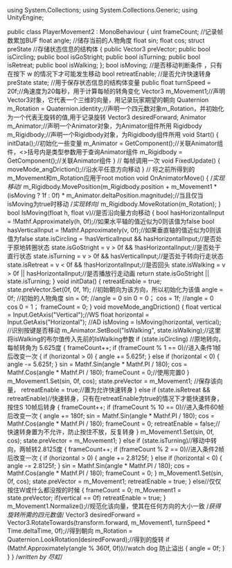 ﻿using System.Collections;
using System.Collections.Generic;
using UnityEngine;

public class PlayerMovement2 : MonoBehaviour
{
    uint frameCount; //记录帧数累加BUF
    float angle; //储存当前的人物角度
    float sin;
    float cos;
    struct preState //存储状态信息的结构体
    {
        public Vector3 preVector; 
        public bool isCircling;
        public bool isGoStright;
        public bool isTurning;
        public bool isRetreat;
        public bool isWalking;
    };
    bool isMoving; //是否移动判断条件 ，只有在按下 w 的情况下才可能发生移动
    bool retreatEnable; //是否允许快速转身
    preState state; //用于保存状态信息的结构体变量
    public float turnSpeed = 20f;//角速度为20每秒，用于计算每帧的转角变化
    Vector3 m_Movement1;//声明Vector3对象，它代表一个三维的向量，用记录玩家期望的朝向
    Quaternion m_Rotation = Quaternion.identity;//声明一个四元数对象m_Rotation，并初始化为一个代表无旋转的值,用于记录旋转
    Vector3 desiredForward;
    Animator m_Animator;//声明一个Animator对象，为Animator组件所用
    Rigidbody m_Rigidbody;//声明一个Rigidbody对象，为Rigidbody组件所用
    void Start()
    {
        initData();//初始化一些变量
        m_Animator = GetComponent<Animator>();//关联Animator组件，<>括号内是类型参数用于查询Animator组件
        m_Rigidbody = GetComponent<Rigidbody>();//关联Animator组件
    }
    // 每帧调用一次
    void FixedUpdate()
    {
        moveMode_angDriction();//沿水平任意方向移动
    }
    // 将之前所得到的m_Movement和m_Rotation应用于root motion
    void OnAnimatorMove()
    {
        /*实现移动*/
        m_Rigidbody.MovePosition(m_Rigidbody.position + m_Movement1 * (isMoving ? 1f : 0f) * m_Animator.deltaPosition.magnitude);//当且仅当isMoving为true时移动
        /*实现转向*/
        m_Rigidbody.MoveRotation(m_Rotation);
    }
    bool IsMoving(float h, float v)//是否沿向量方向移动
    {
        bool hasHorizontalInput = !Mathf.Approximately(h, 0f);//如果水平轴的值近似为0则该值为false
        bool hasVerticalInput = !Mathf.Approximately(v, 0f);//如果垂直轴的值近似为0则该值为false
        state.isCircling = !hasVerticalInput && hasHorizontalInput;//是否处于原地转圈状态
        state.isGoStright = v > 0f && !hasHorizontalInput;//是否处于直行状态
        state.isTurning = v > 0f && hasVerticalInput;//是否处于转向行走状态
        state.isRetreat = v < 0f && !hasHorizontalInput;//是否回头
        state.isWalking = v > 0f || hasHorizontalInput;//是否播放行走动画
        return state.isGoStright || state.isTurning;
    }
    void initData()
    {
        retreatEnable = true;
        state.preVector.Set(0f, 0f, 1f); //初始朝向为该方向，所以初始化为该值
        angle = 0f; //初始的人物角度
        sin = 0f; //angle = 0 sin 0 = 0；
        cos = 1f; //angle = 0 cos 0 = 1；
        frameCount = 0;
    }
    void moveMode_angDriction()
    {
        float vertical = Input.GetAxis("Vertical");//WS
        float horizontal = Input.GetAxis("Horizontal"); //AD
        isMoving = IsMoving(horizontal, vertical); //识别按键是否移动
        m_Animator.SetBool("IsWalking", state.isWalking);//这里将isWalking的布尔值传入先前的IsWalking参数
        if (state.isCircling) //原地转向，每帧转角为 5.625度
        {
            frameCount++;
            if (frameCount % 1 == 0)//进入条件1帧后改变一次
            {
                if (horizontal > 0)
                {
                    angle += 5.625f;
                }
                else if (horizontal < 0)
                {
                    angle -= 5.625f;
                }
                sin = Mathf.Sin(angle * Mathf.PI / 180);
                cos = Mathf.Cos(angle * Mathf.PI / 180);
                frameCount = 0;//使用完置0
            }
            m_Movement1.Set(sin, 0f, cos);
            state.preVector = m_Movement1; //保存该向量，
            retreatEnable = true;//置为允许快速转身
        }
        else if (state.isRetreat && retreatEnable)//快速转身，只有在retreatEnable为true的情况下才能快速转身，按住S 10帧后转身
        {
            frameCount++;
            if (frameCount % 10 == 0)//进入条件60帧后改变一次
            {
                angle += 180f;
                sin = Mathf.Sin(angle * Mathf.PI / 180);
                cos = Mathf.Cos(angle * Mathf.PI / 180);
                frameCount = 0;
                retreatEnable = false;//快速转身置为不允许，防止按住不放，反复转身
            }
            m_Movement1.Set(sin, 0f, cos);
            state.preVector = m_Movement1;
        }
        else if (state.isTurning)//移动中转向，两帧转2.8125度
        {
            frameCount++;
            if (frameCount % 2 == 0)//进入条件2帧后改变一次
            {
                if (horizontal > 0)
                {
                    angle += 2.8125f;
                }
                else if (horizontal < 0)
                {
                    angle -= 2.8125f;
                }
                sin = Mathf.Sin(angle * Mathf.PI / 180);
                cos = Mathf.Cos(angle * Mathf.PI / 180);
                frameCount = 0;
            }
            m_Movement1.Set(sin, 0f, cos);
            state.preVector = m_Movement1;
            retreatEnable = true;
        }
        else//仅仅按住W或什么都没按的时候
        {
            frameCount = 0;
            m_Movement1 = state.preVector;
            if(vertical == 0f)
                retreatEnable = true; 
        }
        m_Movement1.Normalize();//规范化该向量，使其在任何方向的大小一致
        /*获得旋转所需的四元数值*/
        Vector3 desiredForward = Vector3.RotateTowards(transform.forward, m_Movement1, turnSpeed * Time.deltaTime, 0f);//得到朝向
        m_Rotation = Quaternion.LookRotation(desiredForward);//得到的旋转
        if (Mathf.Approximately(angle % 360f, 0f))//watch dog 防止溢出
        {
            angle = 0f;
        }
    }
}
/*written by 尽虹*/